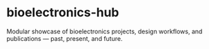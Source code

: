 # bioelectronics-hub
Modular showcase of bioelectronics projects, design workflows, and publications — past, present, and future.
